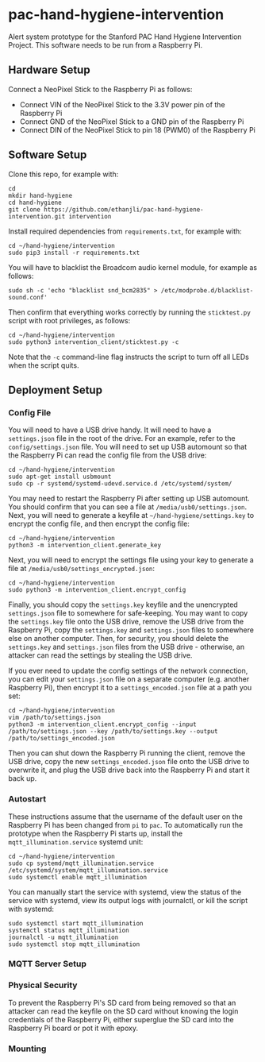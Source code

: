 # pac-hand-hygiene-intervention
Alert system prototype for the Stanford PAC Hand Hygiene Intervention Project.
This software needs to be run from a Raspberry Pi.

## Hardware Setup
Connect a NeoPixel Stick to the Raspberry Pi as follows:

- Connect VIN of the NeoPixel Stick to the 3.3V power pin of the Raspberry Pi
- Connect GND of the NeoPixel Stick to a GND pin of the Raspberry Pi
- Connect DIN of the NeoPixel Stick to pin 18 (PWM0) of the Raspberry Pi

## Software Setup
Clone this repo, for example with:
```
cd
mkdir hand-hygiene
cd hand-hygiene
git clone https://github.com/ethanjli/pac-hand-hygiene-intervention.git intervention
```
Install required dependencies from `requirements.txt`, for example with:
```
cd ~/hand-hygiene/intervention
sudo pip3 install -r requirements.txt
```
You will have to blacklist the Broadcom audio kernel module, for example as follows:
```
sudo sh -c 'echo "blacklist snd_bcm2835" > /etc/modprobe.d/blacklist-sound.conf'
```
Then confirm that everything works correctly by running the `sticktest.py` script with
root privileges, as follows:
```
cd ~/hand-hygiene/intervention
sudo python3 intervention_client/sticktest.py -c
```
Note that the `-c` command-line flag instructs the script to turn off all LEDs when
the script quits.

## Deployment Setup

### Config File
You will need to have a USB drive handy. It will need to have a `settings.json` file
in the root of the drive. For an example, refer to the `config/settings.json` file.
You will need to set up USB automount so that the Raspberry Pi can read the
config file from the USB drive:
```
cd ~/hand-hygiene/intervention
sudo apt-get install usbmount
sudo cp -r systemd/systemd-udevd.service.d /etc/systemd/system/
```
You may need to restart the Raspberry Pi after setting up USB automount.
You should confirm that you can see a file at `/media/usb0/settings.json`.
Next, you will need to generate a keyfile at `~/hand-hygiene/settings.key`
to encrypt the config file, and then encrypt the config file:
```
cd ~/hand-hygiene/intervention
python3 -m intervention_client.generate_key
```
Next, you will need to encrypt the settings file using your key to generate a
file at `/media/usb0/settings_encrypted.json`:
```
cd ~/hand-hygiene/intervention
sudo python3 -m intervention_client.encrypt_config
```
Finally, you should copy the `settings.key` keyfile and the unencrypted `settings.json`
file to somewhere for safe-keeping. You may want to copy the `settings.key` file onto the
USB drive, remove the USB drive from the Raspberry Pi, copy the `settings.key` and
`settings.json` files to somewhere else on another computer. Then, for security, you should
delete the `settings.key` and `settings.json` files from the USB drive - otherwise, an
attacker can read the settings by stealing the USB drive.

If you ever need to update the config settings of the network connection, you can
edit your `settings.json` file on a separate computer (e.g. another Raspberry Pi), then 
encrypt it to a `settings_encoded.json` file at a path you set:
```
cd ~/hand-hygiene/intervention
vim /path/to/settings.json
python3 -m intervention_client.encrypt_config --input /path/to/settings.json --key /path/to/settings.key --output /path/to/settings_encoded.json
```
Then you can shut down the Raspberry Pi running the client, remove the USB drive,
copy the new `settings_encoded.json` file onto the USB drive to overwrite it, and
plug the USB drive back into the Raspberry Pi and start it back up.


### Autostart
These instructions assume that the username of the default user on the Raspberry Pi has
been changed from `pi` to `pac`.
To automatically run the prototype when the Raspberry Pi starts up, install the
`mqtt_illumination.service` systemd unit:
```
cd ~/hand-hygiene/intervention
sudo cp systemd/mqtt_illumination.service /etc/systemd/system/mqtt_illumination.service
sudo systemctl enable mqtt_illumination
```
You can manually start the service with systemd, view the status of the service with systemd,
view its output logs with journalctl, or kill the script with systemd:
```
sudo systemctl start mqtt_illumination
systemctl status mqtt_illumination
journalctl -u mqtt_illumination
sudo systemctl stop mqtt_illumination
```

### MQTT Server Setup

### Physical Security
To prevent the Raspberry Pi's SD card from being removed so that an attacker can read the keyfile
on the SD card without knowing the login credentials of the Raspberry Pi, either superglue the SD
card into the Raspberry Pi board or pot it with epoxy.

### Mounting
